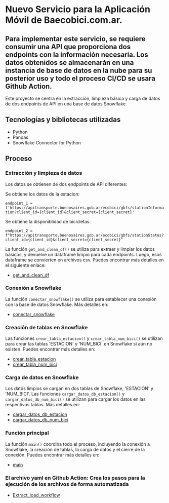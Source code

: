 # Nuevo Servicio para la Aplicación Móvil de Baecobici.com.ar. 
## Para implementar este servicio, se requiere consumir una API que proporciona dos endpoints con la información necesaria. Los datos obtenidos se almacenarán en una instancia de base de datos en la nube para su posterior uso y todo el proceso CI/CD se usara Github Action.

Este proyecto se centra en la extracción, limpieza básica y carga de datos de dos endpoints de API en una base de datos Snowflake.

## Tecnologías y bibliotecas utilizadas

- Python
- Pandas
- Snowflake Connector for Python

## Proceso

### Extracción y limpieza de datos

Los datos se obtienen de dos endpoints de API diferentes:

Se obtiene los datos de la estacion:

`endpoint_1 = f'https://apitransporte.buenosaires.gob.ar/ecobici/gbfs/stationInformation?client_id={client_id}&client_secret={client_secret}'`

Se obtiene la disponiblidad de bicicletas:

`endpoint_2 = f"https://apitransporte.buenosaires.gob.ar/ecobici/gbfs/stationStatus?client_id={client_id}&client_secret={client_secret}"`

La función `get_and_clean_df()` se utiliza para extraer y limpiar los datos básicos, y devuelve un dataframe limpio para cada endpoints. Luego, esos dataframe se convierten en archivos csv. Puedes encontrar más detalles en el siguiente enlace:

- [get_and_clean_df](https://github.com/leodataengineer/project_1_extract_load_l_cf/tree/main/project_final_extract.py#L17L47)

### Conexión a Snowflake

La función `conectar_snowflake()` se utiliza para establecer una conexión con la base de datos Snowflake. Más detalles en:

- [conectar_snowflake](https://github.com/leodataengineer/project_1_extract_load_l_cf/tree/main/project_final_load.py#L11L23)

### Creación de tablas en Snowflake

Las funciones `crear_tabla_estacion()` y `crear_tabla_num_bici()` se utilizan para crear las tablas 'ESTACION' y 'NUM_BICI' en Snowflake si aún no existen. Puedes encontrar más detalles en:

- [crear_tabla_estacion](https://github.com/leodataengineer/project_1_extract_load_l_cf/tree/main/project_final_load.py#L28L56)
- [crear_tabla_num_bici](https://github.com/leodataengineer/project_1_extract_load_l_cf/tree/main/project_final_load.py#L60L88)

### Carga de datos en Snowflake

Los datos limpios se cargan en dos tablas de Snowflake, 'ESTACION' y 'NUM_BICI'. Las funciones `cargar_datos_db_estacion()` y `cargar_datos_db_num_bici()` se utilizan para cargar los datos en las respectivas tablas. Más detalles en:

- [cargar_datos_db_estacion](https://github.com/leodataengineer/project_1_extract_load_l_cf/tree/main/project_final_load.py#L93L96)
- [cargar_datos_db_num_bici](https://github.com/leodataengineer/project_1_extract_load_l_cf/tree/main/project_final_load.py#L99L102)

### Función principal

La función `main()` coordina todo el proceso, incluyendo la conexión a Snowflake, la creación de tablas, la carga de datos y el cierre de la conexión. Puedes encontrar más detalles en:

- [main](https://github.com/leodataengineer/project_1_extract_load_l_cf/tree/main/project_final_load.py#L108L135)

### El archivo yaml en Github Action: Crea los pasos para la ejecución de los archivos de forma automatizada
- [Extract_load_workflow](https://github.com/leodataengineer/project_1_extract_load_l_cf/tree/main/.github/workflows/extract_load.yml#L1L77)